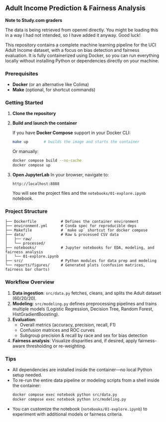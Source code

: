 ## Adult Income Prediction & Fairness Analysis

**Note to Study.com graders**

The data is being retrieved from openml directly. You might be loading this in a way I had not intended, so I have added it anyway. Good luck!

This repository contains a complete machine learning pipeline for the UCI Adult Income dataset, with a focus on bias detection and fairness evaluation. It is fully containerized using Docker, so you can run everything locally without installing Python or dependencies directly on your machine.

### Prerequisites

- **Docker** (or an alternative like Colima)
- **Make** (optional, for shortcut commands)

### Getting Started

1. **Clone the repository**

2. **Build and launch the container**

   If you have **Docker Compose** support in your Docker CLI:

   ```bash
   make up       # builds the image and starts the container
   ```

   Or manually:

   ```bash
   docker compose build --no-cache
   docker compose up
   ```

3. **Open JupyterLab** In your browser, navigate to:

   ```
   http://localhost:8888
   ```

   You will see the project files and the `notebooks/01-explore.ipynb` notebook.

### Project Structure

```
├── Dockerfile           # Defines the container environment
├── environment.yml      # Conda spec for reproducible deps
├── Makefile             # `make up` shortcut for docker compose
├── data/                # Raw & processed CSV data
│   ├── raw/
│   └── processed/
├── notebooks/           # Jupyter notebooks for EDA, modeling, and fairness analysis
│   └── 01-explore.ipynb
├── src/                 # Python modules for data prep and modeling
└── reports/figures/     # Generated plots (confusion matrices, fairness bar charts)
```

### Workflow Overview

1. **Data ingestion**: `src/data.py` fetches, cleans, and splits the Adult dataset (60/20/20).
2. **Modeling**: `src/modeling.py` defines preprocessing pipelines and trains multiple models (Logistic Regression, Decision Tree, Random Forest, HistGradientBoosting).
3. **Evaluation**:
   - Overall metrics (accuracy, precision, recall, F1)
   - Confusion matrices and ROC curves
   - Subgroup precision & recall by race and sex for bias detection
4. **Fairness analysis**: Visualize disparities and, if desired, apply fairness-aware thresholding or re-weighting.

### Tips

- All dependencies are installed inside the container—no local Python setup needed.
- To re-run the entire data pipeline or modeling scripts from a shell inside the container:
  ```bash
  docker compose exec notebook python src/data.py
  docker compose exec notebook python src/modeling.py
  ```
- You can customize the notebook (`notebooks/01-explore.ipynb`) to experiment with additional models or fairness criteria.

